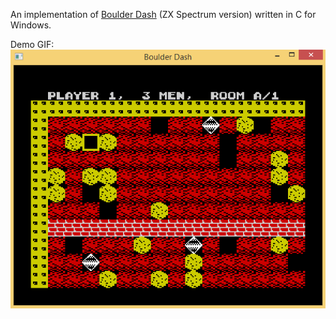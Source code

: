 An implementation of [Boulder Dash](http://www.worldofspectrum.org/infoseekid.cgi?id=0000639) (ZX Spectrum version) written in C for Windows.

Demo GIF:  
![Demo GIF](demo.gif)
